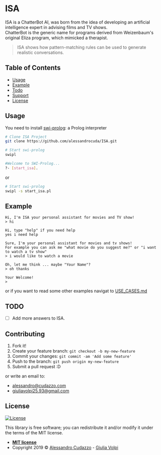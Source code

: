 # ISA
ISA is a ChatterBot AI, was born from the idea of developing an artificial intelligence expert in advising films and TV shows.   
ChatterBot is the generic name for programs derived from Weizenbaum's original Eliza program, which mimicked a therapist.
>ISA shows how pattern-matching rules can be used to generate realistic conversations. 

## Table of Contents 
- [Usage](#usage)
- [Example](#example)
- [Todo](#todo)
- [Support](#contributing)
- [License](#license)

## Usage
You need to install [swi-prolog](https://www.swi-prolog.org/): a Prolog interpreter 

```bash
# Clone ISA Project
git clone https://github.com/alessandrocuda/ISA.git

# Start swi-prolog
swipl

#Welcome to SWI-Prolog...
?- [start_isa].
```
or

```bash
# Start swi-prolog
swipl -s start_isa.pl
```



## Example
    Hi, I'm ISA your personal assistant for movies and TV show!
    > hi

    Hi, type "help" if you need help
    yes i need help

    Sure, I'm your personal assistant for movies and tv shows!
    For example you can ask me "what movie do you suggest me?" or "i want to watch a tv show"
    > i would like to watch a movie

    Oh, let me think ... maybe "Your Name"?
    > oh thanks

    Your Welcome!
    > 
or if you want to read some other examples navigat to [USE_CASES.md](https://github.com/alessandrocuda/ISA/blob/master/USE_CASES.md)

## TODO
- [ ] Add more answers to ISA.

## Contributing
 
1. Fork it!
2. Create your feature branch: `git checkout -b my-new-feature`
3. Commit your changes: `git commit -am 'Add some feature'`
4. Push to the branch: `git push origin my-new-feature`
5. Submit a pull request :D

or write an email to:
- [alessandro@cudazzo.com](mailto:alessandro@cudazzo.com)
- [giuliavolpi25.93@gmail.com](giuliavolpi25.93@gmail.com)

## License
[![License](http://img.shields.io/:license-mit-blue.svg?style=flat-square)](http://badges.mit-license.org)

This library is free software; you can redistribute it and/or modify it under
the terms of the MIT license. 

- **[MIT license](LICENSE)**
- Copyright 2019 ©  <a href="https://alessandrocudazzo.it" target="_blank">Alessandro Cudazzo</a> - [Giulia Volpi](giuliavolpi25.93@gmail.com)